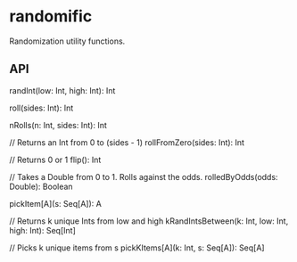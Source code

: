 # randomific

Randomization utility functions.

## API
  randInt(low: Int, high: Int): Int
 
  roll(sides: Int): Int
 
  nRolls(n: Int, sides: Int): Int
 
// Returns an Int from 0 to (sides - 1)
  rollFromZero(sides: Int): Int  
 
// Returns 0 or 1
  flip(): Int 

// Takes a Double from 0 to 1.  Rolls against the odds.
  rolledByOdds(odds: Double): Boolean  
 
  pickItem[A](s: Seq[A]): A
 
// Returns k unique Ints from low and high
  kRandIntsBetween(k: Int, low: Int, high: Int): Seq[Int] 
 
// Picks k unique items from s
  pickKItems[A](k: Int, s: Seq[A]): Seq[A] 

